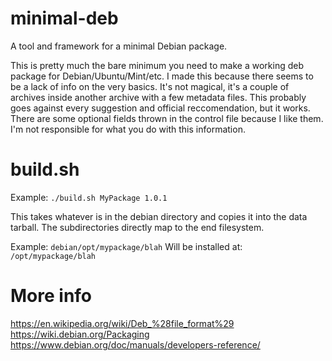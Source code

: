 # minimal-deb
A tool and framework for a minimal Debian package.

This is pretty much the bare minimum you need to make a working deb package for Debian/Ubuntu/Mint/etc. I made this because there seems to be a lack of info on the very basics. It's not magical, it's a couple of archives inside another archive with a few metadata files. This probably goes against every suggestion and official reccomendation, but it works. There are some optional fields thrown in the control file because I like them. I'm not responsible for what you do with this information.

# build.sh
Example: `./build.sh MyPackage 1.0.1`

This takes whatever is in the debian directory and copies it into the data tarball. The subdirectories directly map to the end filesystem.

Example: `debian/opt/mypackage/blah` Will be installed at: `/opt/mypackage/blah`


# More info
https://en.wikipedia.org/wiki/Deb_%28file_format%29
https://wiki.debian.org/Packaging
https://www.debian.org/doc/manuals/developers-reference/